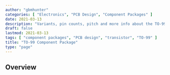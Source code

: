 ```yaml
---
author: "gbmhunter"
categories: [ "Electronics", "PCB Design", "Component Packages" ]
date: 2021-03-13
description: "Variants, pin counts, pitch and more info about the TO-99 component package."
draft: false
lastmod: 2021-03-13
tags: [ "component packages", "PCB design", "transistor", "TO-99" ]
title: "TO-99 Component Package"
type: "page"
---
```


## Overview


